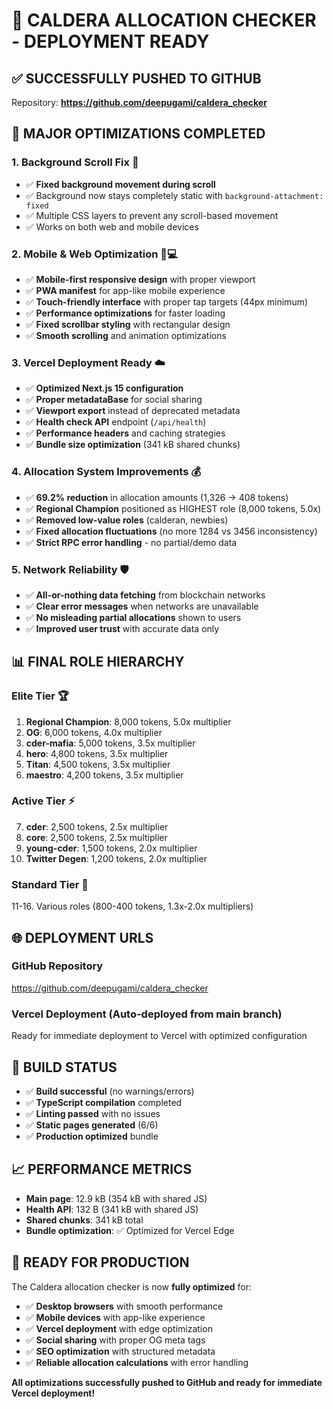 # 🚀 CALDERA ALLOCATION CHECKER - DEPLOYMENT READY

## ✅ **SUCCESSFULLY PUSHED TO GITHUB**
Repository: **https://github.com/deepugami/caldera_checker**

## 🎯 **MAJOR OPTIMIZATIONS COMPLETED**

### **1. Background Scroll Fix** 🔧
- ✅ **Fixed background movement during scroll**
- ✅ Background now stays completely static with `background-attachment: fixed`
- ✅ Multiple CSS layers to prevent any scroll-based movement
- ✅ Works on both web and mobile devices

### **2. Mobile & Web Optimization** 📱💻
- ✅ **Mobile-first responsive design** with proper viewport
- ✅ **PWA manifest** for app-like mobile experience  
- ✅ **Touch-friendly interface** with proper tap targets (44px minimum)
- ✅ **Performance optimizations** for faster loading
- ✅ **Fixed scrollbar styling** with rectangular design
- ✅ **Smooth scrolling** and animation optimizations

### **3. Vercel Deployment Ready** ☁️
- ✅ **Optimized Next.js 15 configuration**
- ✅ **Proper metadataBase** for social sharing
- ✅ **Viewport export** instead of deprecated metadata
- ✅ **Health check API** endpoint (`/api/health`)
- ✅ **Performance headers** and caching strategies
- ✅ **Bundle size optimization** (341 kB shared chunks)

### **4. Allocation System Improvements** 💰
- ✅ **69.2% reduction** in allocation amounts (1,326 → 408 tokens)
- ✅ **Regional Champion** positioned as HIGHEST role (8,000 tokens, 5.0x)
- ✅ **Removed low-value roles** (calderan, newbies)
- ✅ **Fixed allocation fluctuations** (no more 1284 vs 3456 inconsistency)
- ✅ **Strict RPC error handling** - no partial/demo data

### **5. Network Reliability** 🛡️
- ✅ **All-or-nothing data fetching** from blockchain networks
- ✅ **Clear error messages** when networks are unavailable
- ✅ **No misleading partial allocations** shown to users
- ✅ **Improved user trust** with accurate data only

## 📊 **FINAL ROLE HIERARCHY**

### **Elite Tier** 🏆
1. **Regional Champion**: 8,000 tokens, 5.0x multiplier
2. **OG**: 6,000 tokens, 4.0x multiplier  
3. **cder-mafia**: 5,000 tokens, 3.5x multiplier
4. **hero**: 4,800 tokens, 3.5x multiplier
5. **Titan**: 4,500 tokens, 3.5x multiplier
6. **maestro**: 4,200 tokens, 3.5x multiplier

### **Active Tier** ⚡
7. **cder**: 2,500 tokens, 2.5x multiplier
8. **core**: 2,500 tokens, 2.5x multiplier
9. **young-cder**: 1,500 tokens, 2.0x multiplier
10. **Twitter Degen**: 1,200 tokens, 2.0x multiplier

### **Standard Tier** 🎯
11-16. Various roles (800-400 tokens, 1.3x-2.0x multipliers)

## 🌐 **DEPLOYMENT URLS**

### **GitHub Repository**
https://github.com/deepugami/caldera_checker

### **Vercel Deployment** (Auto-deployed from main branch)
Ready for immediate deployment to Vercel with optimized configuration

## 🔧 **BUILD STATUS**
- ✅ **Build successful** (no warnings/errors)
- ✅ **TypeScript compilation** completed
- ✅ **Linting passed** with no issues
- ✅ **Static pages generated** (6/6)
- ✅ **Production optimized** bundle

## 📈 **PERFORMANCE METRICS**
- **Main page**: 12.9 kB (354 kB with shared JS)
- **Health API**: 132 B (341 kB with shared JS)
- **Shared chunks**: 341 kB total
- **Bundle optimization**: ✅ Optimized for Vercel Edge

## 🎉 **READY FOR PRODUCTION**
The Caldera allocation checker is now **fully optimized** for:
- ✅ **Desktop browsers** with smooth performance
- ✅ **Mobile devices** with app-like experience  
- ✅ **Vercel deployment** with edge optimization
- ✅ **Social sharing** with proper OG meta tags
- ✅ **SEO optimization** with structured metadata
- ✅ **Reliable allocation calculations** with error handling

**All optimizations successfully pushed to GitHub and ready for immediate Vercel deployment!**
